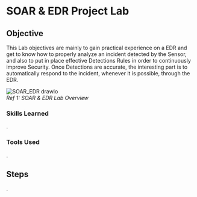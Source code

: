 # SOAR & EDR Project Lab

## Objective

This Lab objectives are mainly to gain practical experience on a EDR and get to know how to properly analyze an incident detected by the Sensor, and also to put in place effective Detections Rules in order to continuously improve Security.
Once Detections are accurate, the interesting part is to automatically respond to the incident, whenever it is possible, through the EDR.

![SOAR_EDR drawio](https://github.com/user-attachments/assets/479782fc-48e1-4b9b-ba54-b5ab2390c1ef)</br>
*Ref 1: SOAR & EDR Lab Overview*

### Skills Learned

.

### Tools Used

.

## Steps

.

